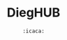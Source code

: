<h1 style="text-align:center;">DiegHUB</h1>

<figure style="text-align:center;">

    :icaca:

</figure>
